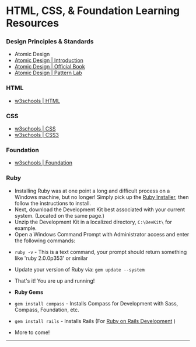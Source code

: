 # HTML, CSS, & Foundation Learning Resources

### Design Principles & Standards
 * Atomic Design
  * [Atomic Design | Introduction](http://bradfrost.com/blog/post/atomic-web-design/ "Atomic Design")
  * [Atomic Design | Official Book](http://atomicdesign.bradfrost.com/ "Atomic Design eBook")
  * [Atomic Design | Pattern Lab](http://patternlab.io/about.html "Atomic Design Pattern Lab")

### HTML
 * [w3schools | HTML](http://www.w3schools.com/html/default.asp)

### CSS
 * [w3schools | CSS](http://www.w3schools.com/css/default.asp)
 * [w3schools | CSS3](http://www.w3schools.com/css/css3_intro.asp)
 
### Foundation
 * [w3schools | Foundation](http://www.w3schools.com/foundation/default.asp)

### Ruby
 * Installing Ruby was at one point a long and difficult process on a Windows machine, but no longer! Simply pick up the [Ruby Installer](http://rubyinstaller.org/downloads/ "Ruby Installer"), then follow the instructions to install.
 * Next, download the Development Kit best associated with your current system. \(Located on the same page.\)
 * Unzip the Development Kit in a localized directory, ```C:\DevKit\``` for example.
 * Open a Windows Command Prompt with Administrator access and enter the following commands:
  - ```ruby -v``` - This is a text command, your prompt should return something like 'ruby 2.0.0p353' or similar
 * Update your version of Ruby via: ```gem update --system```
 * That's it! You are up and running!

 * **Ruby Gems**
  * ```gem install compass``` - Installs Compass for Development with Sass, Compass, Foundation, etc.
  * ```gem install rails``` - Installs Rails \(For [Ruby on Rails Development]() \)
  * More to come!

-----